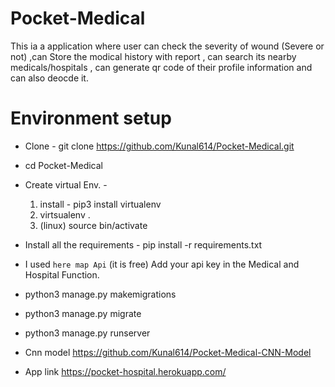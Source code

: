 # Pocket-Medical 
This ia a application where user can check the severity of wound (Severe or not) ,can Store the modical history with report ,   can search its nearby medicals/hospitals ,  can generate qr code of their
profile information and can also deocde it.

# Environment setup
  * Clone  - git clone https://github.com/Kunal614/Pocket-Medical.git
  * cd Pocket-Medical
  * Create virtual Env. - 
    1. install -  pip3 install virtualenv
    2. virtsualenv .
    3. (linux) source bin/activate

  * Install all the requirements -  pip install -r requirements.txt
  * I used ```here map Api``` (it is free) Add your api key in the Medical and Hospital Function.
  * python3 manage.py makemigrations
  * python3 manage.py migrate
  * python3 manage.py runserver 
  
* Cnn model https://github.com/Kunal614/Pocket-Medical-CNN-Model
* App link https://pocket-hospital.herokuapp.com/



